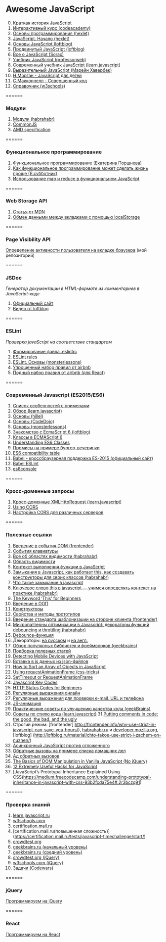 # Awesome JavaScript
0. [Краткая история JavaScript](https://habrahabr.ru/company/livetyping/blog/324196/-istoriya-javascript-v-tryoh-chastyah) 
1. [Интерактивный курс (codeacademy)](https://www.codecademy.com/en/tracks/javascript) 
2. [Основы программирования (hexlet)](https://ru.hexlet.io/courses/programming-basics)
3. [JavaScript. Начало (hexlet)](https://ru.hexlet.io/courses/javascript_setup)
4. [Основы JavaScript (loftblog)](http://loftblog.ru/material/osnovy-javascript-1-tipy-dannyx/)
5. [Продвинутый JavaScript (loftblog)](http://loftblog.ru/material/prodvinutyj-javascript-1-shablony-vyzova-funkcij-i-this/)
6. [Все о JavaScript (Sorax)](https://www.youtube.com/watch?v=H6G63NKRSi8&list=PL363QX7S8MfSxcHzvkNEqMYbOyhLeWwem)
7. [Учебник JavaScript (professorweb)](http://professorweb.ru/my/javascript/js_theory/level1/javascript_index.php)
8. [Современный учебник JavaScript (learn.javascript)](https://learn.javascript.ru/)
9. [Выразительный JavaScript (Марейн Хавербек)](http://wickedblog.ru/wp-content/uploads/2015/07/eloquentjavascript_ru.pdf)
10. [Н.Морган - JavaScript для детей](https://drive.google.com/file/d/0BxSD8FAEX1XfaFAwQWdOUkZlRnM/view)
11. [С.Макконнелл - Совершенный код](https://www.bsuir.by/m/12_100229_1_98218.pdf)
12. [Справочник (w3schools)](http://www.w3schools.com/js/default.asp)

======

### Модули
1. [Модули (habrahabr)](https://habrahabr.ru/post/243273/)
2. [CommonJS](http://largescalejs.ru/commonjs-modules/)
3. [AMD specification](https://github.com/amdjs/amdjs-api/wiki/AMD)

======

### Функциональное программирование
1. [Функциональное программирование (Екатерина Поршнева)](https://www.youtube.com/watch?v=8nWQCcqUwR0&feature=youtu.be)
2. [Как функциональное программирование может сделать жизнь проще (Я.субботник)](https://www.youtube.com/watch?v=t4AhK0oWd9I)
3. [Использование map и reduce в функциональном JavaScript](https://habrahabr.ru/company/nixsolutions/blog/324342)

======

### Web Storage API
1. [Статья от MDN](https://developer.mozilla.org/ru/docs/Web/API/Web_Storage_API/Using_the_Web_Storage_API)
2. [Обмен данными между вкладками с помощью localStorage](http://getinstance.info/articles/translations/cross-tab-communications/)

======

### Page Visibility API
[Определение активности пользователя на вкладке браузера](https://github.com/KAnastasiya/Cross-browser-Page-Visibility-API) (мой репозиторий)

======

### JSDoc
*Генератор документации в HTML-формате из комментариев в JavaScript-коде*

1. [Официальный сайт](http://usejsdoc.org/)
2. [Видео от loftblog](http://loftblog.ru/material/jsdoc-1-znakomstvo/)

======

### ESLint
*Проверка javaScript на соответствие стандартам*

1. [Формирование файла .eslintrc](https://pirosikick.github.io/eslintrc-editor/)
2. [ESLint rules]( http://eslint.org/docs/rules/)
3. [ESLint. Основы (monsterlessons)](http://monsterlessons.com/project/lessons/eslint)
4. [Упрощенный набор правил от airbnb](https://www.npmjs.com/package/eslint-config-airbnb-base)
5. [Подный набор правил от airbnb (для React)](https://www.npmjs.com/package/eslint-config-airbnb)

======

### Современный Javascript (ES2015/ES6)
1. [Список особенностей с примерами](http://es6-features.org)
2. [Обзор (learn.javascript)](https://learn.javascript.ru/es-modern)
3. [Основы (hillel)](http://live.itschool-hillel.org/znakomstvo-s-ecmascript-2015)
4. [Основы (CodeDojo)](https://www.youtube.com/watch?v=4YfsAz-sNAo&list=PLqHlAwsJRxAOpWPtj2T6HhSzX-lKmKV2q)
5. [Основы (monsterlessons)](http://monsterlessons.com/project/series/es6-dlya-nachinayushih)
6. [Знакомство с EcmaScript 6 (loftblog)](https://loftblog.ru/material/1-znakomstvo-s-ecmascript-6-let-const/) 
7. [Классы в ECMAScript 6](http://frontender.info/es6-classes-final/)
8. [Understanding ES6 Classes](https://medium.com/papdit/understanding-es6-classes-ada7c14e0213#.cynm2gujz)
9. [Промисы на примере бургер-вечеринки](https://habrahabr.ru/company/nixsolutions/blog/323066/?mobile=no)
10. [ES6 compatibility table](https://kangax.github.io/compat-table/es6/)
11. [Babel - кроссбраузерная поддержка ES-2015 (официальный сайт)](https://babeljs.io/)
12. [Babel ESLint](https://github.com/babel/babel-eslint) 
13. [es6console](https://es6console.com/)

======

### Кросс-доменные запросы
1. [Кросс-доменные XMLHttpRequest (learn.javascript)](https://learn.javascript.ru/xhr-crossdomain#cors)
2. [Using CORS](http://www.html5rocks.com/en/tutorials/cors/)
3. [Настройка CORS для различных серверов](http://enable-cors.org/index.html)

======

### Полезные ссылки
1. [Введение в события DOM (frontender)](http://frontender.info/an-introduction-to-dom-events/)
2. [События клавиатуры](http://xiper.net/learn/javascript/events/keyboard)
3. [Всё об областях видимости (habrahabr)](https://habrahabr.ru/post/239863/)
4. [Область видимости](http://getinstance.info/articles/javascript/variables-scope-in-javascript/)
5. [Контекст выполнения функции в JavaScript](http://getinstance.info/articles/javascript/execution-context/)
6. [Замыкания в Javascript, как работает this, как создавать конструкторы для своих классов (habrahabr)](https://habrahabr.ru/post/133034/)
7. [Что такое замыкание в javascript](https://myrusakov.ru/javascript-closures.html)
8. [Ключевое слово this в javascript — учимся определять контекст на практике (habrahabr)](https://habrahabr.ru/post/149516/)
9. [The Keyword ‘This’ for Beginners](https://hackernoon.com/javascript-the-keyword-this-for-beginners-fb5238d99f85)
10. [Введение в ООП](http://www.cyberguru.ru/web/html/javascript-introduction-to-objective-js.html?showall=1)
11. [Конструкторы](http://forwebdev.ru/javascript/constructors/)
12. [Свойства и методы прототипов](http://forwebdev.ru/javascript/prototype-properties-methods/)
13. [Введение стандарта шаблонизации на стороне клиента (frontender)](http://frontender.info/template/)
14. [Микропаттерны оптимизации в Javascript: декораторы функций debouncing и throttling (habrahabr)](https://habrahabr.ru/post/60957/)
15. [Debounce-функция](https://davidwalsh.name/javascript-debounce-function)
16. Декораторы: [на русском](http://it-lessonsblog.ru/dekoratory-v-javascript) и [на англ.](https://medium.com/front-end-hacking/javascript-make-your-code-cleaner-with-decorators-d34fc72af947#.dy0yrdlkd)
17. [Обзор популярных библиотек и фреймворков (geekbrains)](https://geekbrains.ru/events/42)
18. [Подборка полезных статей](http://forwebdev.ru/category/javascript/)
19. [Detecting Mobile Devices with JavaScript](https://www.abeautifulsite.net/detecting-mobile-devices-with-javascript)
20. [Вставка в js данных из json-файлов](http://stackoverflow.com/questions/33650399/es6-modules-implementation-how-to-load-a-json-file )
21. [How to Sort an Array of Objects in JavaScript](https://www.sitepoint.com/sort-an-array-of-objects-in-javascript/)
22. [Using requestAnimationFrame (css-tricks)](https://css-tricks.com/using-requestanimationframe/)
23. [SetTimeout or RequestAnimationFrame](http://creativejs.com/resources/requestanimationframe/)
24. [Javascript Key Codes](http://www.cambiaresearch.com/articles/15/javascript-key-codes)
25. [HTTP Status Codes for Beginners](https://www.addedbytes.com/articles/for-beginners/http-status-codes/)
26. [Регулярные выражения онлайн](http://regexr.com/)
27. [Регулярные выражения для проверки e-mail, URL и телефона](http://web.izjum.com/regexp-email-url-phone)
28. [JS-анимация](http://daniel-lundin.github.io/snabbt.js/)
29. [Практические советы по улучшению качества кода (geekBrains)](https://geekbrains.ru/events/145) 
30. [Советы по стилю кода (learn.javascript)](https://learn.javascript.ru/coding-style)
31.[Putting comments in code: the good, the bad, and the ugly](https://medium.freecodecamp.com/code-comments-the-good-the-bad-and-the-ugly-be9cc65fbf83)
32. Строгий режим: [frontender] http://frontender.info/why-use-strict-in-javascript-can-save-you-hours/), [habrahabr.ru](https://habrahabr.ru/post/118666/) и [developer.mozilla.org](https://developer.mozilla.org/en/docs/Web/JavaScript/Reference/Strict_mode), [loftblog] (http://loftblog.ru/material/chto-takoe-use-strict-i-zachem-on-nuzhen/)
33. [Асинхронный JavaScript против отложенного](https://habrahabr.ru/post/323790/)
34. [Обратные вызовы на примере списка домашних дел](https://htmlacademy.ru/blog/155-understanding-callbacks?utm_source=forwebdev&utm_medium=announcement&utm_campaign=obratnye-vyzovy-na-primere-spiska-domashn)
35. [Ад обратных вызовов](http://callbackhell.ru/)
36. [The Basics of DOM Manipulation in Vanilla JavaScript (No jQuery)](https://www.sitepoint.com/dom-manipulation-vanilla-javascript-no-jquery/) 
37. [12 Extremely Useful Hacks for JavaScript](https://blog.jscrambler.com/12-extremely-useful-hacks-for-javascript/) 
38. [JavaScript’s Prototypal Inheritance Explained Using CSS(https://medium.freecodecamp.com/understanding-prototypal-inheritance-in-javascript-with-css-93b2fcda75e4#.2r3bczq91)  

======

### Проверка знаний
1. [learn.javascript.ru](https://learn.javascript.ru/quiz)
2. [w3schools.com](http://www.w3schools.com/quiztest/quiztest.asp?qtest=JavaScript)
3. [certification.mail.ru](https://certification.mail.ru/tests/copy-javascript/start/)
4. [certification.mail.ru(повышенная сложность)] (https://certification.mail.ru/tests/javascript-timechallenge/start/)
5. [crowdtest.org](http://crowdtest.org/ru/javascript)
6. [geekbrains.ru (начальный уровень)](https://geekbrains.ru/tests/15)
7. [geekbrains.ru (средний уровень)](https://geekbrains.ru/tests/21)
8. [crowdtest.org (jQuery)](http://crowdtest.org/ru/jquery)
9. [w3schools.com (jQuery)](http://www.w3schools.com/quiztest/quiztest.asp?qtest=jQuery)
10. [Задачи (Codewars)](https://www.codewars.com/kata/search/my-languages?q=&r%5B%5D=-8&xids=completed&beta=false)

======

### jQuery
[Программируем на jQuery](https://github.com/KAnastasiya/Useful_informations_about_frontend/blob/master/jquery.md)

======

### React
[Программируем на React](https://github.com/KAnastasiya/Useful_informations_about_frontend/blob/master/react.md)
